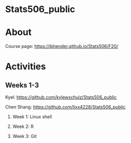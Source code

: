 # Stats506_public

# About
Course page: https://jbhender.github.io/Stats506/F20/

# Activities
## Weeks 1-3
Kyel: https://github.com/kylewschulz/Stats506_public

Chen Shang: https://github.com/lixx4228/Stats506_public

1. Week 1: Linux shell

2. Week 2: R

3. Week 3: Git 


